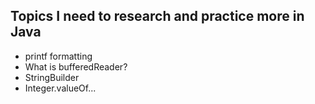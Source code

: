 ## Topics I need to research and practice more in Java
- printf formatting
- What is bufferedReader?
- StringBuilder
- Integer.valueOf...